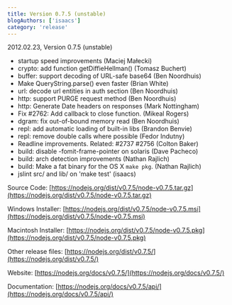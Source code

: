 ```yaml
---
title: Version 0.7.5 (unstable)
blogAuthors: ['isaacs']
category: 'release'
---
```


2012.02.23, Version 0.7.5 (unstable)

* startup speed improvements (Maciej Małecki)
* crypto: add function getDiffieHellman() (Tomasz Buchert)
* buffer: support decoding of URL-safe base64 (Ben Noordhuis)
* Make QueryString.parse() even faster (Brian White)
* url: decode url entities in auth section (Ben Noordhuis)
* http: support PURGE request method (Ben Noordhuis)
* http: Generate Date headers on responses (Mark Nottingham)
* Fix #2762: Add callback to close function. (Mikeal Rogers)
* dgram: fix out-of-bound memory read (Ben Noordhuis)
* repl: add automatic loading of built-in libs (Brandon Benvie)
* repl: remove double calls where possible (Fedor Indutny)
* Readline improvements. Related: #2737 #2756 (Colton Baker)
* build: disable -fomit-frame-pointer on solaris (Dave Pacheco)
* build: arch detection improvements (Nathan Rajlich)
* build: Make a fat binary for the OS X `make pkg`. (Nathan Rajlich)
* jslint src/ and lib/ on 'make test' (isaacs)

Source Code: [https://nodejs.org/dist/v0.7.5/node-v0.7.5.tar.gz](https://nodejs.org/dist/v0.7.5/node-v0.7.5.tar.gz)

Windows Installer: [https://nodejs.org/dist/v0.7.5/node-v0.7.5.msi](https://nodejs.org/dist/v0.7.5/node-v0.7.5.msi)

Macintosh Installer: [https://nodejs.org/dist/v0.7.5/node-v0.7.5.pkg](https://nodejs.org/dist/v0.7.5/node-v0.7.5.pkg)

Other release files: [https://nodejs.org/dist/v0.7.5/](https://nodejs.org/dist/v0.7.5/)

Website: [https://nodejs.org/docs/v0.7.5/](https://nodejs.org/docs/v0.7.5/)

Documentation: [https://nodejs.org/docs/v0.7.5/api/](https://nodejs.org/docs/v0.7.5/api/)
